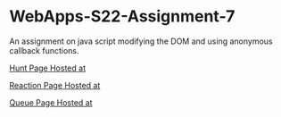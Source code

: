 # WebApps-S22-Assignment-7
An assignment on java script modifying the DOM and using anonymous callback functions.<br>

[Hunt Page Hosted at](https://44-563-web-apps-s22.github.io/webapps-s22-assignment-7-bindisanjay/hunt.html)<br>

[Reaction Page Hosted at](https://44-563-web-apps-s22.github.io/webapps-s22-assignment-7-bindisanjay/reaction.html)<br>

[Queue Page Hosted at](https://44-563-web-apps-s22.github.io/webapps-s22-assignment-7-bindisanjay/queue.html)<br>

